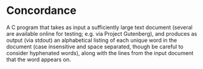 # Concordance
A C program that takes as input a sufficiently large text document (several are available online for testing; e.g. via Project Gutenberg), and produces as output (via stdout) an alphabetical listing of each unique word in the document (case insensitive and space separated, though be careful to consider hyphenated words), along with the lines from the input document that the word appears on.
